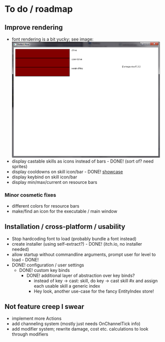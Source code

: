 # To do / roadmap

## Improve rendering

 - font rendering is a bit yucky; see image:
    ![screenshot of fugly rendering](docs/assets/screenshot-01.png)
 - display castable skills as icons instead of bars - DONE! (sort of? need sprites)
 - display cooldowns on skill icon/bar - DONE! [showcase](https://youtu.be/tW912MZG2vI)
 - display keybind on skill icon/bar
 - display min/max/current on resource bars

### Minor cosmetic fixes

 - different colors for resource bars
 - make/find an icon for the executable / main window

## Installation / cross-platform / usability

 - Stop hardcoding font to load (probably bundle a font instead)
 - create installer (using self-extract?) - DONE! (itch.io, no installer needed)
 - allow startup without commandline arguments, prompt user for level to load - DONE!
 - DONE! configuration / user settings
    - DONE! custom key binds
        - DONE! additional layer of abstraction over key binds?
          - instead of key -> cast: skill, do key -> cast skill #x and assign each usable skill a generic index
          - Hey look, another use-case for the fancy EntityIndex store!
 
## Not feature creep I swear

 - implement more Actions
 - add channeling system (mostly just needs OnChannelTick info)
 - add modifier system; rewrite damage, cost etc. calculations to look through modifiers